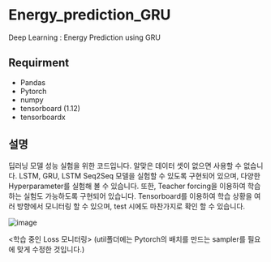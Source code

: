 # Energy_prediction_GRU
Deep Learning : Energy Prediction using GRU

## Requirment
- Pandas
- Pytorch
- numpy
- tensorboard (1.12)
- tensorboardx

## 설명
딥러닝 모델 성능 실험을 위한 코드입니다. 알맞은 데이터 셋이 없으면 사용할 수 없습니다.
LSTM, GRU, LSTM Seq2Seq 모델을 실험할 수 있도록 구현되어 있으며, 다양한 Hyperparameter를 실험해 볼 수 있습니다.
또한, Teacher forcing을 이용하여 학습하는 실험도 가능하도록 구현되어 있습니다.
Tensorboard를 이용하여 학습 상황을 여러 방향에서 모니터링 할 수 있으며, test 시에도 마찬가지로 확인 할 수 있습니다.

![image](https://user-images.githubusercontent.com/28197373/82449908-eb5b3480-9ae6-11ea-8be3-a5efc35da934.png)

<학습 중인 Loss 모니터링>
(util폴더에는 Pytorch의 배치를 만드는 sampler를 필요에 맞게 수정한 것입니다.)

